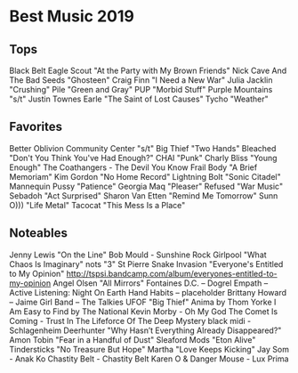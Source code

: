 # Best Music 2019

## Tops

Black Belt Eagle Scout "At the Party with My Brown Friends"
Nick Cave And The Bad Seeds "Ghosteen"
Craig Finn "I Need a New War"
Julia Jacklin "Crushing"
Pile "Green and Gray"
PUP "Morbid Stuff"
Purple Mountains "s/t"
Justin Townes Earle "The Saint of Lost Causes"
Tycho "Weather"

## Favorites

Better Oblivion Community Center "s/t"
Big Thief "Two Hands"
Bleached "Don't You Think You've Had Enough?"
CHAI "Punk"
Charly Bliss "Young Enough"
The Coathangers - The Devil You Know
Frail Body "A Brief Memoriam"
Kim Gordon "No Home Record"
Lightning Bolt "Sonic Citadel"
Mannequin Pussy "Patience"
Georgia Maq "Pleaser"
Refused "War Music"
Sebadoh "Act Surprised"
Sharon Van Etten "Remind Me Tomorrow"
Sunn O))) "Life Metal"
Tacocat "This Mess Is a Place"

## Noteables

Jenny Lewis "On the Line"
Bob Mould - Sunshine Rock
Girlpool "What Chaos Is Imaginary"
nots "3"
St Pierre Snake Invasion "Everyone's Entitled to My Opinion" http://tspsi.bandcamp.com/album/everyones-entitled-to-my-opinion
Angel Olsen "All Mirrors"
Fontaines D.C. – Dogrel
Empath – Active Listening: Night On Earth
Hand Habits – placeholder
Brittany Howard – Jaime
Girl Band – The Talkies
UFOF "Big Thief"
Anima by Thom Yorke
I Am Easy to Find by The National
Kevin Morby - Oh My God
The Comet Is Coming - Trust In The Lifeforce Of The Deep Mystery
black midi - Schlagenheim
Deerhunter "Why Hasn’t Everything Already Disappeared?"
Amon Tobin "Fear in a Handful of Dust"
Sleaford Mods "Eton Alive"
Tindersticks "No Treasure But Hope"
Martha "Love Keeps Kicking"
Jay Som - Anak Ko
Chastity Belt - Chastity Belt
Karen O & Danger Mouse - Lux Prima
